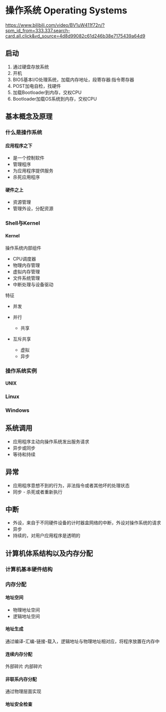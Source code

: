 # 操作系统 Operating Systems


https://www.bilibili.com/video/BV1uW411f72n/?spm_id_from=333.337.search-card.all.click&vd_source=4d8d99082c61d246b38e7175439a64d9

## 启动

1. 通过硬盘存放系统
2. 开机
1. BIOS基本I/O处理系统，加载内存地址，段寄存器:指令寄存器
2. POST加电自检，找硬件
3. 加载Bootloader到内存，交权CPU
4. Bootloader加载OS系统到内存，交权CPU

## 基本概念及原理

### 什么是操作系统

#### 应用程序之下

* 是一个控制软件
* 管理程序
* 为应用程序提供服务
* 杀死应用程序

#### 硬件之上

* 资源管理
* 管理外设，分配资源

### Shell与Kernel

#### Kernel

操作系统内部组件

* CPU调度器
* 物理内存管理
* 虚拟内存管理
* 文件系统管理
* 中断处理与设备驱动

特征

* 并发
 * 并行
	* 共享

* 互斥共享
	* 虚拟
	* 异步
	
### 操作系统实例

#### UNIX

### Linux

### Windows

## 系统调用

- 应用程序主动向操作系统发出服务请求
- 异步或同步
- 等待和持续

## 异常

- 应用程序意想不到的行为，非法指令或者其他坏的处理状态
- 同步
- 杀死或者重新执行

## 中断

- 外设，来自于不同硬件设备的计时器盒网络的中断，外设对操作系统的请求
- 异步
- 持续的，对用户应用程序是透明的

## 计算机体系结构以及内存分配

### 计算机基本硬件结构

### 内存分配

#### 地址空间

- 物理地址空间
- 逻辑地址空间

#### 地址生成

通过编译-汇编-链接-载入，逻辑地址与物理地址相对应，将程序放置在内存中

#### 连续内存分配

外部碎片
内部碎片

#### 非联系内存分配


通过物理层面实现

#### 地址安全检查